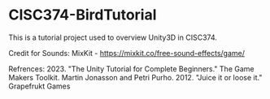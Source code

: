 # CISC374-BirdTutorial
This is a tutorial project used to overview Unity3D in CISC374.

Credit for Sounds: MixKit - https://mixkit.co/free-sound-effects/game/

Refrences: 2023. "The Unity Tutorial for Complete Beginners." The Game Makers Toolkit.
           Martin Jonasson and Petri Purho. 2012. "Juice it or loose it." Grapefrukt Games
